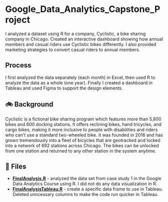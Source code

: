# Google_Data_Analytics_Capstone_Project
I analyzed a dataset using R for a company, Cyclistic, a bike sharing company in Chicago. Created an interactive dashboard showing how annual members and casual riders use Cyclistic bikes differently. I also provided marketing strategies to convert casual riders to annual members.

## Process
I first analyzed the data separately (each month) in Excel, then used R to analyze the data as a whole (one year). Finally I created a dashboard in Tableau and used Figma to support the design elements. 

## 🚲 Background
Cyclistic is a fictional bike sharing program which features more than 5,800 bikes and 600 docking stations. It offers reclining bikes, hand tricycles, and cargo bikes, making it more inclusive to people with disabilities and riders who can't use a standard two-wheeled bike. It was founded in 2016 and has grown tremendously into a fleet of bicycles that are geotracked and locked into a network of 692 stations across Chicago. The bikes can be unlocked from one station and returned to any other station in the system anytime. 

## 📁 Files
- [**FinalAnalysis.R**](https://github.com/rajeshreddy2000/google-capstone-project-1/blob/main/finalAnalysis.R) - analyzed the data set from case study 1 in the Google Data Analytics Course using R. I did not do any data visualization in R. 
- [**FinalAnalysisTableau.R**](https://github.com/rajeshreddy2000/google-capstone-project-1/blob/main/finalAnalysisTableau.R) - create a specific data frame to use in Tableau. Deleted unncessary columns to make the code run quicker in Tableau.
